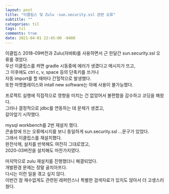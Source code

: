 ```yaml
---
layout: post
title: "이클립스 및 Zulu -sun.security.ssl 관련 오류"
subtitle: ""
categories: til
tags: til
comments: true
date: 2021-04-01 22:45:00 -0400
---
```


이클립스 2018-09버전과 Zulu(자바8)를 사용하면서 근 한달간 sun.security.ssl 오류를 겪었다.   
우선 이클립스를 켜면 gradle 시동중에 에러가 생겼다고 메시지가 뜨고,  
그 이후에도 ctrl c, v, space 등의 단축키를 쓰거나  
자동 import를 할 때마다 간헐적으로 발생했다.  
또한 마켓플레이스와 intall new software는 아예 사용이 불가능했다.  

프로젝트 실행에 직접적으로 영향을 미치는 건 없었어서 불편함을 감수하고 코딩을 해왔다.  
그러나 결정적으로 jdbc를 연동하는 데 문제가 생겼고,  
갈아엎기 시작했다.  

mysql workbench를 2번 재설치 했다.  
콘솔창에 뜨는 오류메시지를 보니 동일하게 sun.security.ssl ...문구가 있었다.  
그래서 이클립스를 재설치했다.  
완전삭제, 설치를 반복해도 여전히 그대로였고,  
2020-03버전을 설치해도 마찬가지였다.  

마지막으로 zulu 재설치를 진행했더니 해결되었다.  
개발환경 문제는 정말 골치아프다.  
다시는 이런 일을 겪고 싶지 않다.  
이번건 참 재수없게도 관련된 레퍼런스나 특별한 검색자료가 있지도 않아서 더 고생스러웠다.  

